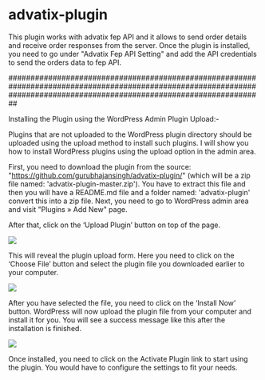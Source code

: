 # advatix-plugin
This plugin works with advatix fep API and it allows to send order details and receive order responses from the server. Once the plugin is installed, you need to go under "Advatix Fep API Setting" and add the API credentials to send the orders data to fep API.


##########################################################################################################################################################################

Installing the Plugin using the WordPress Admin Plugin Upload:-

Plugins that are not uploaded to the WordPress plugin directory should be uploaded using the upload method to install such plugins. I will show you how to install WordPress plugins using the upload option in the admin area.

First, you need to download the plugin from the source: "https://github.com/gurubhajansingh/advatix-plugin/" (which will be a zip file named: 'advatix-plugin-master.zip').
You have to extract this file and then you will have a README.md file and a folder named: 'advatix-plugin' convert this into a zip file. 
Next, you need to go to WordPress admin area and visit "Plugins » Add New" page.

After that, click on the ‘Upload Plugin’ button on top of the page.

<img src="https://raw.githubusercontent.com/gurubhajansingh/advatix-plugin/master/advatix-plugin/uploadpluginbutton.png">

This will reveal the plugin upload form. Here you need to click on the ‘Choose File’ button and select the plugin file you downloaded earlier to your computer.

<img src="https://raw.githubusercontent.com/gurubhajansingh/advatix-plugin/master/advatix-plugin/selectpluginzipfile.png">

After you have selected the file, you need to click on the ‘Install Now’ button.
WordPress will now upload the plugin file from your computer and install it for you. You will see a success message like this after the installation is finished.

<img src="https://raw.githubusercontent.com/gurubhajansingh/advatix-plugin/master/advatix-plugin/plugininstalledviaupload.png">

Once installed, you need to click on the Activate Plugin link to start using the plugin.
You would have to configure the settings to fit your needs.
